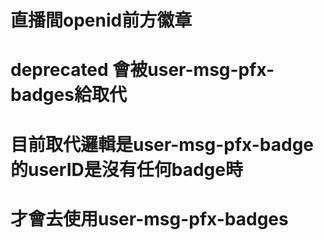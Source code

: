 # 直播間openid前方徽章
# deprecated 會被user-msg-pfx-badges給取代
# 目前取代邏輯是user-msg-pfx-badge的userID是沒有任何badge時
# 才會去使用user-msg-pfx-badges
